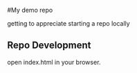 #My demo repo

getting to appreciate starting a repo locally

## Repo Development

open index.html in your browser.
